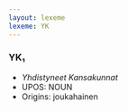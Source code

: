```yaml
---
layout: lexeme
lexeme: YK
---
```


###  YK₁

* _Yhdistyneet Kansakunnat_
* UPOS:  NOUN
* Origins: joukahainen 

